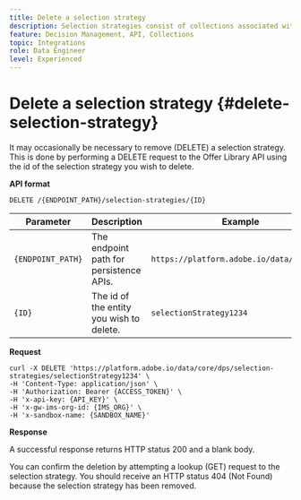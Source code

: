 ```yaml
---
title: Delete a selection strategy
description: Selection strategies consist of collections associated with constraints and ranking methods to determine offers.
feature: Decision Management, API, Collections
topic: Integrations
role: Data Engineer
level: Experienced
---
```


# Delete a selection strategy {#delete-selection-strategy}

It may occasionally be necessary to remove (DELETE) a selection strategy. This is done by performing a DELETE request to the Offer Library API using the id of the selection strategy you wish to delete.

**API format**

```http
DELETE /{ENDPOINT_PATH}/selection-strategies/{ID}
```

| Parameter | Description | Example |
| --------- | ----------- | ------- |
| `{ENDPOINT_PATH}` | The endpoint path for persistence APIs. | `https://platform.adobe.io/data/core/dps` |
| `{ID}` | The id of the entity you wish to delete.| `selectionStrategy1234` |

**Request**

```shell
curl -X DELETE 'https://platform.adobe.io/data/core/dps/selection-strategies/selectionStrategy1234' \
-H 'Content-Type: application/json' \
-H 'Authorization: Bearer {ACCESS_TOKEN}' \
-H 'x-api-key: {API_KEY}' \
-H 'x-gw-ims-org-id: {IMS_ORG}' \
-H 'x-sandbox-name: {SANDBOX_NAME}'
```

**Response**

A successful response returns HTTP status 200 and a blank body.

You can confirm the deletion by attempting a lookup (GET) request to the selection strategy. You should receive an HTTP status 404 (Not Found) because the selection strategy has been removed.
